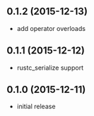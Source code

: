## 0.1.2 (2015-12-13)

- add operator overloads

## 0.1.1 (2015-12-12)

- rustc_serialize support

## 0.1.0 (2015-12-11)

- initial release
